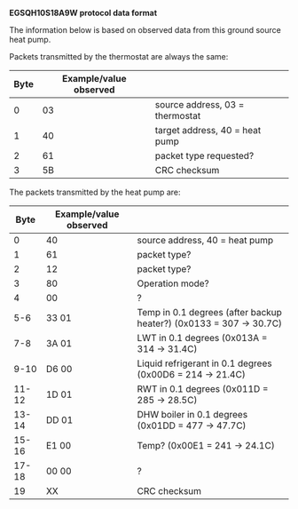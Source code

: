 **EGSQH10S18A9W protocol data format**

The information below is based on observed data from this ground source heat pump.

Packets transmitted by the thermostat are always the same:

| Byte | Example/value observed |                                 |
| ---- | ---------------------- | ------------------------------- |
| 0    | 03                     | source address, 03 = thermostat |
| 1    | 40                     | target address, 40 = heat pump  |
| 2    | 61                     | packet type requested?          |
| 3    | 5B                     | CRC checksum                    |



The packets transmitted by the heat pump are:

| Byte  | Example/value observed |                                                                    |
| ----- | ---------------------- | ------------------------------------------------------------------ |
| 0     | 40                     | source address, 40 = heat pump                                     |
| 1     | 61                     | packet type?                                                       |
| 2     | 12                     | packet type?                                                       |
| 3     | 80                     | Operation mode?                                                    |
| 4     | 00                     | ?                                                                  |
| 5-6   | 33 01                  | Temp in 0.1 degrees (after backup heater?) (0x0133 = 307 -> 30.7C) |
| 7-8   | 3A 01                  | LWT in 0.1 degrees (0x013A = 314 -> 31.4C)                         |
| 9-10  | D6 00                  | Liquid refrigerant in 0.1 degrees (0x00D6 = 214 -> 21.4C)          |
| 11-12 | 1D 01                  | RWT in 0.1 degrees (0x011D = 285 -> 28.5C)                         |
| 13-14 | DD 01                  | DHW boiler in 0.1 degrees (0x01DD = 477 -> 47.7C)                  |
| 15-16 | E1 00                  | Temp? (0x00E1 = 241 -> 24.1C)                                      |
| 17-18 | 00 00                  | ?                                                                  |
| 19    | XX                     | CRC checksum                                                       |

